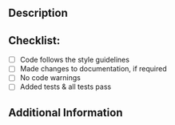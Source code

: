 ## Description
<!-- Fill in a description of your pull request -->

## Checklist:
- [ ] Code follows the style guidelines
- [ ] Made changes to documentation, if required
- [ ] No code warnings
- [ ] Added tests & all tests pass

## Additional Information
<!-- Additional information for this pull request -->
